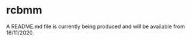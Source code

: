 
<!-- README.md is generated from README.Rmd. Please edit that file -->

# rcbmm

<!-- badges: start -->

<!-- badges: end -->

A README.md file is currently being produced and will be available from 16/11/2020.
